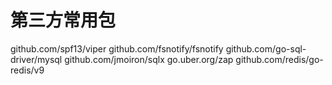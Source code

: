 # 第三方常用包

github.com/spf13/viper
github.com/fsnotify/fsnotify
github.com/go-sql-driver/mysql
github.com/jmoiron/sqlx
go.uber.org/zap
github.com/redis/go-redis/v9
